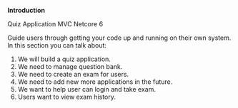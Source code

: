 **Introduction**

Quiz Application MVC Netcore 6

Guide users through getting your code up and running on their own system. In this section you can talk about:

1. We will build a quiz application.
2. We need to manage question bank.
3. We need to create an exam for users.
4. We need to add new more applications in the future.
5. We want to help user can login and take exam.
6. Users want to view exam history.
